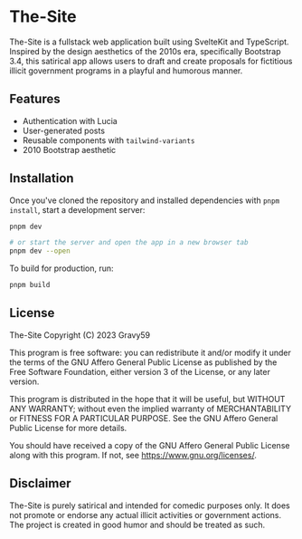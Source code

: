# The-Site

The-Site is a fullstack web application built using SvelteKit and TypeScript. Inspired by the design aesthetics of the 2010s era, specifically Bootstrap 3.4, this satirical app allows users to draft and create proposals for fictitious illicit government programs in a playful and humorous manner.
## Features

- Authentication with Lucia
- User-generated posts
- Reusable components with `tailwind-variants`
- 2010 Bootstrap aesthetic


## Installation

Once you've cloned the repository and installed dependencies with `pnpm install`, start a development server:

```bash
pnpm dev

# or start the server and open the app in a new browser tab
pnpm dev --open
```
    
To build for production, run:

```bash
pnpm build
```
## License

The-Site
Copyright (C) 2023 Gravy59

This program is free software: you can redistribute it and/or modify it under the terms of the GNU Affero General Public License as published by the Free Software Foundation, either version 3 of the License, or any later version.

This program is distributed in the hope that it will be useful, but WITHOUT ANY WARRANTY; without even the implied warranty of MERCHANTABILITY or FITNESS FOR A PARTICULAR PURPOSE. See the GNU Affero General Public License for more details.

You should have received a copy of the GNU Affero General Public License along with this program. If not, see <https://www.gnu.org/licenses/>.

## Disclaimer

The-Site is purely satirical and intended for comedic purposes only. It does not promote or endorse any actual illicit activities or government actions. The project is created in good humor and should be treated as such.
